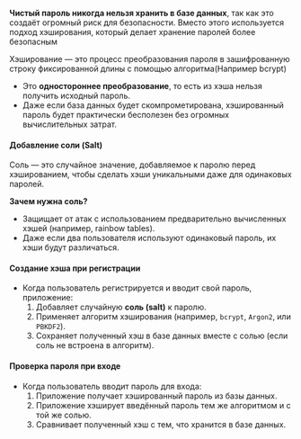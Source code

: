 
**Чистый пароль никогда нельзя хранить в базе данных**, так как это создаёт огромный риск для безопасности. Вместо этого используется подход хэширования, который делает хранение паролей более безопасным


Хэширование — это процесс преобразования пароля в зашифрованную строку фиксированной длины с помощью алгоритма(Например bcrypt)
- Это **одностороннее преобразование**, то есть из хэша нельзя получить исходный пароль.
- Даже если база данных будет скомпрометирована, хэшированный пароль будет практически бесполезен без огромных вычислительных затрат.

#### **Добавление соли (Salt)**
Соль — это случайное значение, добавляемое к паролю перед хэшированием, чтобы сделать хэши уникальными даже для одинаковых паролей.

**Зачем нужна соль?**
- Защищает от атак с использованием предварительно вычисленных хэшей (например, rainbow tables).
- Даже если два пользователя используют одинаковый пароль, их хэши будут различаться.



#### **Создание хэша при регистрации**

- Когда пользователь регистрируется и вводит свой пароль, приложение:
    1. Добавляет случайную **соль (salt)** к паролю.
    2. Применяет алгоритм хэширования (например, `bcrypt`, `Argon2`, или `PBKDF2`).
    3. Сохраняет полученный хэш в базе данных вместе с солью (если соль не встроена в алгоритм).
#### **Проверка пароля при входе**

- Когда пользователь вводит пароль для входа:
    1. Приложение получает хэшированный пароль из базы данных.
    2. Приложение хэширует введённый пароль тем же алгоритмом и с той же солью.
    3. Сравнивает полученный хэш с тем, что хранится в базе данных.